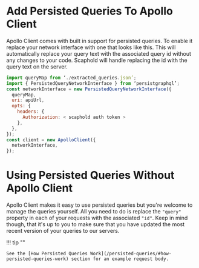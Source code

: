 # Add Persisted Queries To Apollo Client

Apollo Client comes with built in support for persisted queries. To enable it replace your
network interface with one that looks like this. This will automatically replace your query text
with the associated query id without any changes to your code. Scaphold will handle replacing
the id with the query text on the server.

```javascript
import queryMap from ‘./extracted_queries.json’;
import { PersistedQueryNetworkInterface } from ‘persistgraphql’;
const networkInterface = new PersistedQueryNetworkInterface({
  queryMap,
  uri: apiUrl,
  opts: {
    headers: {
      Authorization: < scaphold auth token >
    },
  },
});
const client = new ApolloClient({
  networkInterface,
});
```

# Using Persisted Queries Without Apollo Client

Apollo Client makes it easy to use persisted queries but you're welcome to manage the queries
yourself. All you need to do is replace the `"query"` property in each of your requests with
the associated `"id"`. Keep in mind though, that it's up to you to make sure that you have updated
the most recent version of your queries to our servers.

!!! tip ""

    See the [How Persisted Queries Work](/persisted-queries/#how-persisted-queries-work) section for an example request body.